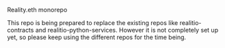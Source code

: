 Reality.eth monorepo

This repo is being prepared to replace the existing repos like realitio-contracts and realitio-python-services. However it is not completely set up yet, so please keep using the different repos for the time being.
